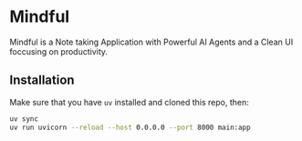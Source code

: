 # Mindful
Mindful is a Note taking Application with Powerful AI Agents and a Clean UI foccusing on productivity.

## Installation
Make sure that you have `uv` installed and cloned this repo, then:

```bash
uv sync
uv run uvicorn --reload --host 0.0.0.0 --port 8000 main:app
```



